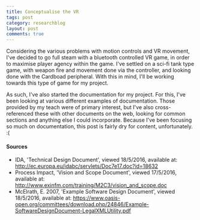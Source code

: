 ```yaml
---
title: Conceptualise the VR
tags: post
category: researchblog
layout: post
comments: true
---
```


<p>Considering the various problems with motion controls and VR movement, I've decided to go full steam with a bluetooth controlled VR game, in order to maximise player agency within the game. I've settled on a sci-fi tank type game, with weapon fire and movement done via the controller, and looking done with the Cardboad peripheral. With this in mind, I'll be working towards this type of game for my project.</p>

<p>As such, I've also started the documentation for my project. For this, I've been looking at various different examples of documentation. Those provided by my teach were of primary interest, but I've also cross-referenced these with other documents on the web, looking for common sections and anything else I could incorporate. Because I've been focusing so much on documentation, this post is fairly dry for content, unfortunately. :(</p>

<h4>Sources</h4>
<ul class="sources">
  <li id="s1">IDA, 'Technical Design Document', viewed 18/5/2016, available at: <a href="http://ec.europa.eu/idabc/servlets/Doc7e17.doc?id=18632">http://ec.europa.eu/idabc/servlets/Doc7e17.doc?id=18632</a></li>
  <li id="s2">Process Impact, 'Vision and Scope Document', viewed 17/5/2016, available at: <a href="http://www.exinfm.com/training/M2C3/vision_and_scope.doc">http://www.exinfm.com/training/M2C3/vision_and_scope.doc</a></li>
  <li id="s3">McElrath, E. 2007, 'Example Software Design Document', viewed 18/5/2016, available at: <a href="https://www.oasis-open.org/committees/download.php/24846/Example-SoftwareDesignDocument-LegalXMLUtility.pdf">https://www.oasis-open.org/committees/download.php/24846/Example-SoftwareDesignDocument-LegalXMLUtility.pdf</a></li>
</ul>


